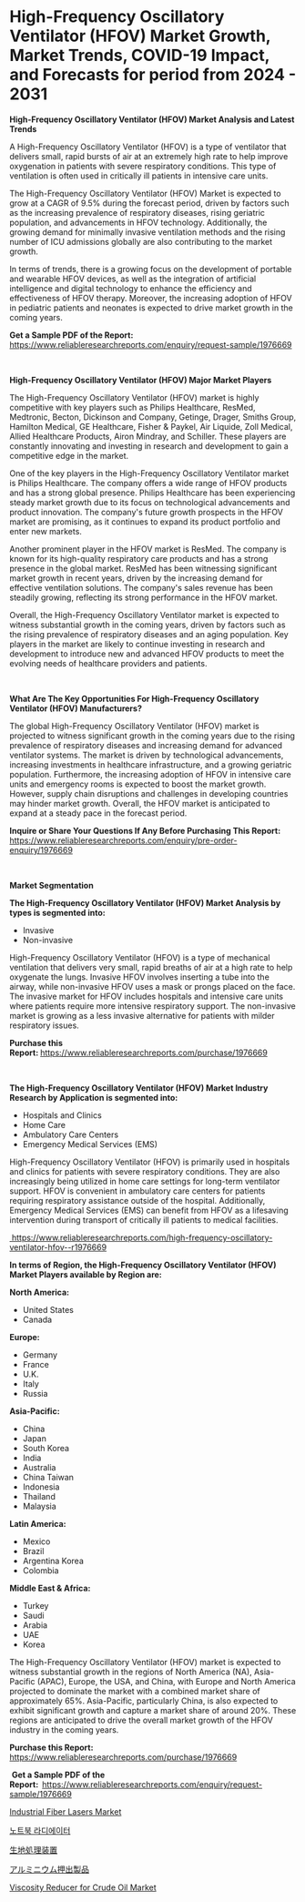 <p><h1>High-Frequency Oscillatory Ventilator (HFOV) Market Growth, Market Trends, COVID-19 Impact, and Forecasts for period from 2024 - 2031</h1></p><p><strong>High-Frequency Oscillatory Ventilator (HFOV) Market Analysis and Latest Trends</strong></p>
<p><p>A High-Frequency Oscillatory Ventilator (HFOV) is a type of ventilator that delivers small, rapid bursts of air at an extremely high rate to help improve oxygenation in patients with severe respiratory conditions. This type of ventilation is often used in critically ill patients in intensive care units.</p><p>The High-Frequency Oscillatory Ventilator (HFOV) Market is expected to grow at a CAGR of 9.5% during the forecast period, driven by factors such as the increasing prevalence of respiratory diseases, rising geriatric population, and advancements in HFOV technology. Additionally, the growing demand for minimally invasive ventilation methods and the rising number of ICU admissions globally are also contributing to the market growth.</p><p>In terms of trends, there is a growing focus on the development of portable and wearable HFOV devices, as well as the integration of artificial intelligence and digital technology to enhance the efficiency and effectiveness of HFOV therapy. Moreover, the increasing adoption of HFOV in pediatric patients and neonates is expected to drive market growth in the coming years.</p></p>
<p><strong>Get a Sample PDF of the Report:&nbsp;</strong> <a href="https://www.reliableresearchreports.com/enquiry/request-sample/1976669">https://www.reliableresearchreports.com/enquiry/request-sample/1976669</a></p>
<p>&nbsp;</p>
<p><strong>High-Frequency Oscillatory Ventilator (HFOV) Major Market Players</strong></p>
<p><p>The High-Frequency Oscillatory Ventilator (HFOV) market is highly competitive with key players such as Philips Healthcare, ResMed, Medtronic, Becton, Dickinson and Company, Getinge, Drager, Smiths Group, Hamilton Medical, GE Healthcare, Fisher & Paykel, Air Liquide, Zoll Medical, Allied Healthcare Products, Airon Mindray, and Schiller. These players are constantly innovating and investing in research and development to gain a competitive edge in the market.</p><p>One of the key players in the High-Frequency Oscillatory Ventilator market is Philips Healthcare. The company offers a wide range of HFOV products and has a strong global presence. Philips Healthcare has been experiencing steady market growth due to its focus on technological advancements and product innovation. The company's future growth prospects in the HFOV market are promising, as it continues to expand its product portfolio and enter new markets.</p><p>Another prominent player in the HFOV market is ResMed. The company is known for its high-quality respiratory care products and has a strong presence in the global market. ResMed has been witnessing significant market growth in recent years, driven by the increasing demand for effective ventilation solutions. The company's sales revenue has been steadily growing, reflecting its strong performance in the HFOV market.</p><p>Overall, the High-Frequency Oscillatory Ventilator market is expected to witness substantial growth in the coming years, driven by factors such as the rising prevalence of respiratory diseases and an aging population. Key players in the market are likely to continue investing in research and development to introduce new and advanced HFOV products to meet the evolving needs of healthcare providers and patients.</p></p>
<p>&nbsp;</p>
<p><strong>What Are The Key Opportunities For High-Frequency Oscillatory Ventilator (HFOV) Manufacturers?</strong></p>
<p><p>The global High-Frequency Oscillatory Ventilator (HFOV) market is projected to witness significant growth in the coming years due to the rising prevalence of respiratory diseases and increasing demand for advanced ventilator systems. The market is driven by technological advancements, increasing investments in healthcare infrastructure, and a growing geriatric population. Furthermore, the increasing adoption of HFOV in intensive care units and emergency rooms is expected to boost the market growth. However, supply chain disruptions and challenges in developing countries may hinder market growth. Overall, the HFOV market is anticipated to expand at a steady pace in the forecast period.</p></p>
<p><strong>Inquire or Share Your Questions If Any Before Purchasing This Report:</strong> <a href="https://www.reliableresearchreports.com/enquiry/pre-order-enquiry/1976669">https://www.reliableresearchreports.com/enquiry/pre-order-enquiry/1976669</a></p>
<p>&nbsp;</p>
<p><strong>Market Segmentation</strong></p>
<p><strong>The High-Frequency Oscillatory Ventilator (HFOV) Market Analysis by types is segmented into:</strong></p>
<p><ul><li>Invasive</li><li>Non-invasive</li></ul></p>
<p><p>High-Frequency Oscillatory Ventilator (HFOV) is a type of mechanical ventilation that delivers very small, rapid breaths of air at a high rate to help oxygenate the lungs. Invasive HFOV involves inserting a tube into the airway, while non-invasive HFOV uses a mask or prongs placed on the face. The invasive market for HFOV includes hospitals and intensive care units where patients require more intensive respiratory support. The non-invasive market is growing as a less invasive alternative for patients with milder respiratory issues.</p></p>
<p><strong>Purchase this Report:&nbsp;</strong><a href="https://www.reliableresearchreports.com/purchase/1976669">https://www.reliableresearchreports.com/purchase/1976669</a></p>
<p>&nbsp;</p>
<p><strong>The High-Frequency Oscillatory Ventilator (HFOV) Market Industry Research by Application is segmented into:</strong></p>
<p><ul><li>Hospitals and Clinics</li><li>Home Care</li><li>Ambulatory Care Centers</li><li>Emergency Medical Services (EMS)</li></ul></p>
<p><p>High-Frequency Oscillatory Ventilator (HFOV) is primarily used in hospitals and clinics for patients with severe respiratory conditions. They are also increasingly being utilized in home care settings for long-term ventilator support. HFOV is convenient in ambulatory care centers for patients requiring respiratory assistance outside of the hospital. Additionally, Emergency Medical Services (EMS) can benefit from HFOV as a lifesaving intervention during transport of critically ill patients to medical facilities.</p></p>
<p><a href="https://www.reliableresearchreports.com/high-frequency-oscillatory-ventilator-hfov--r1976669">&nbsp;https://www.reliableresearchreports.com/high-frequency-oscillatory-ventilator-hfov--r1976669</a></p>
<p><strong>In terms of Region, the High-Frequency Oscillatory Ventilator (HFOV) Market Players available by Region are:</strong></p>
<p>
    <p> <strong> North America: </strong>
        <ul>
            <li>United States</li>
            <li>Canada</li>
        </ul>
        </p> 
    <p> <strong> Europe: </strong>
        <ul>
            <li>Germany</li>
            <li>France</li>
            <li>U.K.</li>
            <li>Italy</li>
            <li>Russia</li>
        </ul>
        </p> 
    <p> <strong> Asia-Pacific: </strong>
        <ul>
            <li>China</li>
            <li>Japan</li>
            <li>South Korea</li>
            <li>India</li>
            <li>Australia</li>
            <li>China Taiwan</li>
            <li>Indonesia</li>
            <li>Thailand</li>
            <li>Malaysia</li>
        </ul>
        </p> 
    <p> <strong> Latin America: </strong>
        <ul>
            <li>Mexico</li>
            <li>Brazil</li>
            <li>Argentina Korea</li>
            <li>Colombia</li>
        </ul>
        </p> 
    <p> <strong> Middle East & Africa: </strong>
        <ul>
            <li>Turkey</li>
            <li>Saudi</li>
            <li>Arabia</li>
            <li>UAE</li>
            <li>Korea</li>
        </ul>
    </p>
    </p>
<p><p>The High-Frequency Oscillatory Ventilator (HFOV) market is expected to witness substantial growth in the regions of North America (NA), Asia-Pacific (APAC), Europe, the USA, and China, with Europe and North America projected to dominate the market with a combined market share of approximately 65%. Asia-Pacific, particularly China, is also expected to exhibit significant growth and capture a market share of around 20%. These regions are anticipated to drive the overall market growth of the HFOV industry in the coming years.</p></p>
<p><strong>Purchase this Report: </strong><a href="https://www.reliableresearchreports.com/purchase/1976669">https://www.reliableresearchreports.com/purchase/1976669</a></p>
<p>&nbsp;<strong>Get a Sample PDF of the Report:&nbsp;&nbsp;</strong><a href="https://www.reliableresearchreports.com/enquiry/request-sample/1976669">https://www.reliableresearchreports.com/enquiry/request-sample/1976669</a></p>
<p><strong></strong></p>
<p><p><a href="https://www.linkedin.com/pulse/industrial-fiber-lasers-market-outlook-industry-overview-forecast-jae4c?trackingId=JRhHZC8NYJHyLEqRq9wFuQ%3D%3D">Industrial Fiber Lasers Market</a></p><p><a href="https://medium.com/@codinchelcea2022/%EB%85%B8%ED%8A%B8%EB%B6%81-%EB%9D%BC%EB%94%94%EC%97%90%EC%9D%B4%ED%84%B0-%EC%8B%9C%EC%9E%A5-%EB%B6%84%EC%84%9D-cagr-%EC%8B%9C%EC%9E%A5-%EC%84%B8%EB%B6%84%ED%99%94-%EB%B0%8F-%EA%B8%80%EB%A1%9C%EB%B2%8C-%EC%82%B0%EC%97%85-%EA%B0%9C%EC%9A%94-624e6ffff21f">노트북 라디에이터</a></p><p><a href="https://medium.com/@jaremington56/%E7%94%9F%E5%9C%B0%E5%8A%A0%E5%B7%A5%E6%A9%9F%E5%99%A8%E5%B8%82%E5%A0%B4-%E6%88%90%E5%8A%9F%E3%81%99%E3%82%8B%E3%83%93%E3%82%B8%E3%83%8D%E3%82%B9%E6%88%A6%E7%95%A5%E3%81%AE%E9%8D%B52031%E5%B9%B4%E3%81%BE%E3%81%A7%E3%81%AE%E4%BA%88%E6%B8%AC-854ab0b56996">生地処理装置</a></p><p><a href="https://github.com/klon646/Market-Research-Report-List-1/blob/main/586334252270.md">アルミニウム押出製品</a></p><p><a href="https://www.linkedin.com/pulse/viscosity-reducer-crude-oil-market-analysis-examines-its-scope-mi3rc?trackingId=eJQsmwhmpEm%2B3L2yrywTJA%3D%3D">Viscosity Reducer for Crude Oil Market</a></p></p>